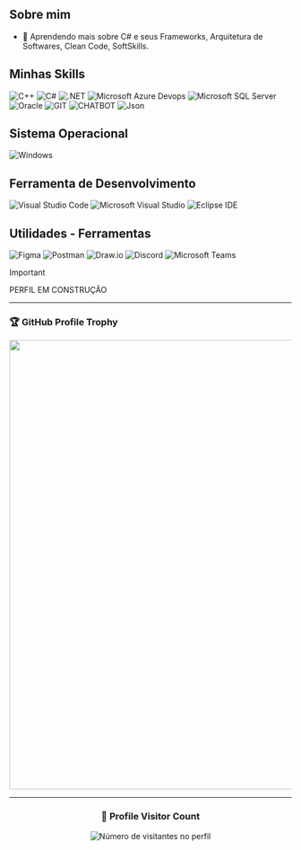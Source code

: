 ## Sobre mim
  - 🌱 Aprendendo mais sobre C# e seus Frameworks, Arquitetura de Softwares, Clean Code, SoftSkills.

## Minhas Skills
![C++](https://img.shields.io/badge/C%2B%2B-00599C?logo=c%2B%2B&logoColor=white&style=for-the-badge)
![C#](https://img.shields.io/badge/C%23-239120?logo=c-sharp&logoColor=white&style=for-the-badge)
![.NET](https://img.shields.io/badge/.NET-5C2D91?logo=.net&logoColor=white&style=for-the-badge)
![Microsoft Azure Devops](https://img.shields.io/badge/Azure%20DevOps-0078D7.svg?style=for-the-badge&logo=Azure-DevOps&logoColor=white)
![Microsoft SQL Server](https://img.shields.io/badge/Microsoft_SQL_Server-CC2927?logo=microsoft-sql-server&logoColor=white&style=for-the-badge)
![Oracle](https://img.shields.io/badge/Oracle-F80000.svg?style=for-the-badge&logo=Oracle&logoColor=white)
![GIT](https://img.shields.io/badge/Git-E34F26?logo=git&logoColor=white&style=for-the-badge)
![CHATBOT](https://img.shields.io/badge/ChatBot-0066FF.svg?style=for-the-badge&logo=ChatBot&logoColor=white)
![Json](https://img.shields.io/badge/JSON-000000.svg?style=for-the-badge&logo=JSON&logoColor=white)

## Sistema Operacional
![Windows](https://img.shields.io/badge/Windows-017AD7?logo=windows&logoColor=white&style=for-the-badge)

## Ferramenta de Desenvolvimento
![Visual Studio Code](https://img.shields.io/badge/Visual%20Studio%20Code-007ACC.svg?style=for-the-badge&logo=Visual-Studio-Code&logoColor=white)
![Microsoft Visual Studio](https://img.shields.io/badge/Visual%20Studio-5C2D91.svg?style=for-the-badge&logo=Visual-Studio&logoColor=white)
![Eclipse IDE](https://img.shields.io/badge/Eclipse%20IDE-2C2255.svg?style=for-the-badge&logo=Eclipse-IDE&logoColor=white)

## Utilidades - Ferramentas
![Figma](https://img.shields.io/badge/Figma-F24E1E.svg?style=for-the-badge&logo=Figma&logoColor=white)
![Postman](https://img.shields.io/badge/Postman-FF6C37.svg?style=for-the-badge&logo=Postman&logoColor=white)
![Draw.io](https://img.shields.io/badge/diagrams.net-F08705.svg?style=for-the-badge&logo=diagramsdotnet&logoColor=white)
![Discord](https://img.shields.io/badge/Discord-5865F2.svg?style=for-the-badge&logo=Discord&logoColor=white)
![Microsoft Teams](https://img.shields.io/badge/Microsoft%20Teams-6264A7.svg?style=for-the-badge&logo=Microsoft-Teams&logoColor=white)

> [!IMPORTANT]
> PERFIL EM CONSTRUÇÃO
---

### 🏆 GitHub Profile Trophy

<p align="center">
  <a
    href="https://github.com/ryo-ma/github-profile-trophy"
    title="repositório de troféus"
  >
    <img
      width="800"
      src="https://github-profile-trophy.vercel.app/?username=iuricode&column=8&theme=darkhub&no-frame=true&no-bg=true"
    />
  </a>
</p>

---

<div align="center">
  <h3><b>📍 Profile Visitor Count</b></h3>
</div>

<p align="center">
  <img
    src="https://profile-counter.glitch.me/bcristovam-dev/count.svg"
    alt="Número de visitantes no perfil"
  />
</p>
